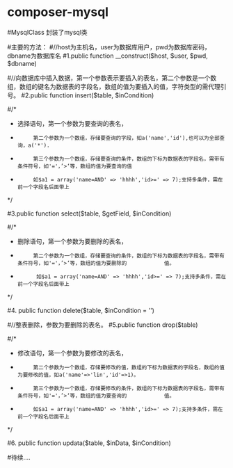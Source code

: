 # composer-mysql
#MysqlClass
封装了mysql类

#主要的方法：
#//host为主机名，user为数据库用户，pwd为数据库密码，dbname为数据库名
#1.public function __construct($host, $user, $pwd, $dbname)


#//向数据库中插入数据，第一个参数表示要插入的表名，第二个参数是一个数组，数组的键名为数据表的字段名，数组的值为要插入的值，字符类型的需代理引号。
#2.public function insert($table, $inCondition)


#/*
* 选择语句，第一个参数为要查询的表名，
*          第二个参数为一个数组，存储要查询的字段，如a('name','id'),也可以为全部查询，a('*').
*          第三个参数为一个数组，存储要查询的条件，数组的下标为数据表的字段名，需带有条件符号，如'='，’>‘等，数组的值为要查询的值
*          如$a1 = array('name=AND' => 'hhhh','id>=' => 7);支持多条件，需在前一个字段名后面带上
*/

#3.public function select($table, $getField, $inCondition)



#/*
* 删除语句，第一个参数为要删除的表名，
*          第二个参数为一个数组，存储要查询的条件，数组的下标为数据表的字段名，需带有条件符号，如'='，’>‘等，数组的值为要删除的            值。
*           如$a1 = array('name=AND' => 'hhhh','id>=' => 7);支持多条件，需在前一个字段名后面带上
*/

#4. public function delete($table, $inCondition = '')


#//整表删除，参数为要删除的表名。
#5.public function drop($table)


#/*
* 修改语句，第一个参数为要修改的表名，
*          第二个参数为一个数组，存储要修改的值，数组的下标为数据表的字段名，数组的值为要修改的值，如a('name'=>'lin','id'=>1)。
*          第三个参数为一个数组，存储要修改的条件，数组的下标为数据表的字段名，需带有条件符号，如'='，’>‘等，数组的值为要查询的            值。
*          如$a1 = array('name=AND' => 'hhhh','id>=' => 7);支持多条件，需在前一个字段名后面带上
*/

#6. public function updata($table, $inData, $inCondition)


#待续....
